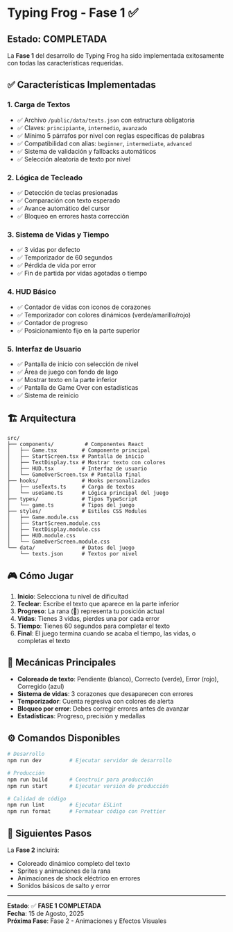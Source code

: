 # Typing Frog - Fase 1 ✅

## Estado: COMPLETADA

La **Fase 1** del desarrollo de Typing Frog ha sido implementada exitosamente con todas las características requeridas.

## ✅ Características Implementadas

### 1. Carga de Textos
- ✅ Archivo `/public/data/texts.json` con estructura obligatoria
- ✅ Claves: `principiante`, `intermedio`, `avanzado`
- ✅ Mínimo 5 párrafos por nivel con reglas específicas de palabras
- ✅ Compatibilidad con alias: `beginner`, `intermediate`, `advanced`
- ✅ Sistema de validación y fallbacks automáticos
- ✅ Selección aleatoria de texto por nivel

### 2. Lógica de Tecleado
- ✅ Detección de teclas presionadas
- ✅ Comparación con texto esperado
- ✅ Avance automático del cursor
- ✅ Bloqueo en errores hasta corrección

### 3. Sistema de Vidas y Tiempo
- ✅ 3 vidas por defecto
- ✅ Temporizador de 60 segundos
- ✅ Pérdida de vida por error
- ✅ Fin de partida por vidas agotadas o tiempo

### 4. HUD Básico
- ✅ Contador de vidas con iconos de corazones
- ✅ Temporizador con colores dinámicos (verde/amarillo/rojo)
- ✅ Contador de progreso
- ✅ Posicionamiento fijo en la parte superior

### 5. Interfaz de Usuario
- ✅ Pantalla de inicio con selección de nivel
- ✅ Área de juego con fondo de lago
- ✅ Mostrar texto en la parte inferior
- ✅ Pantalla de Game Over con estadísticas
- ✅ Sistema de reinicio

## 🏗️ Arquitectura

```
src/
├── components/          # Componentes React
│   ├── Game.tsx        # Componente principal
│   ├── StartScreen.tsx # Pantalla de inicio
│   ├── TextDisplay.tsx # Mostrar texto con colores
│   ├── HUD.tsx         # Interfaz de usuario
│   └── GameOverScreen.tsx # Pantalla final
├── hooks/              # Hooks personalizados
│   ├── useTexts.ts     # Carga de textos
│   └── useGame.ts      # Lógica principal del juego
├── types/              # Tipos TypeScript
│   └── game.ts         # Tipos del juego
├── styles/             # Estilos CSS Modules
│   ├── Game.module.css
│   ├── StartScreen.module.css
│   ├── TextDisplay.module.css
│   ├── HUD.module.css
│   └── GameOverScreen.module.css
└── data/               # Datos del juego
    └── texts.json      # Textos por nivel
```

## 🎮 Cómo Jugar

1. **Inicio**: Selecciona tu nivel de dificultad
2. **Teclear**: Escribe el texto que aparece en la parte inferior
3. **Progreso**: La rana (🐸) representa tu posición actual
4. **Vidas**: Tienes 3 vidas, pierdes una por cada error
5. **Tiempo**: Tienes 60 segundos para completar el texto
6. **Final**: El juego termina cuando se acaba el tiempo, las vidas, o completas el texto

## 🎯 Mecánicas Principales

- **Coloreado de texto**: Pendiente (blanco), Correcto (verde), Error (rojo), Corregido (azul)
- **Sistema de vidas**: 3 corazones que desaparecen con errores
- **Temporizador**: Cuenta regresiva con colores de alerta
- **Bloqueo por error**: Debes corregir errores antes de avanzar
- **Estadísticas**: Progreso, precisión y medallas

## ⚙️ Comandos Disponibles

```bash
# Desarrollo
npm run dev         # Ejecutar servidor de desarrollo

# Producción
npm run build       # Construir para producción
npm run start       # Ejecutar versión de producción

# Calidad de código
npm run lint        # Ejecutar ESLint
npm run format      # Formatear código con Prettier
```

## 🚀 Siguientes Pasos

La **Fase 2** incluirá:
- Coloreado dinámico completo del texto
- Sprites y animaciones de la rana
- Animaciones de shock eléctrico en errores
- Sonidos básicos de salto y error

---

**Estado**: ✅ **FASE 1 COMPLETADA**  
**Fecha**: 15 de Agosto, 2025  
**Próxima Fase**: Fase 2 - Animaciones y Efectos Visuales

